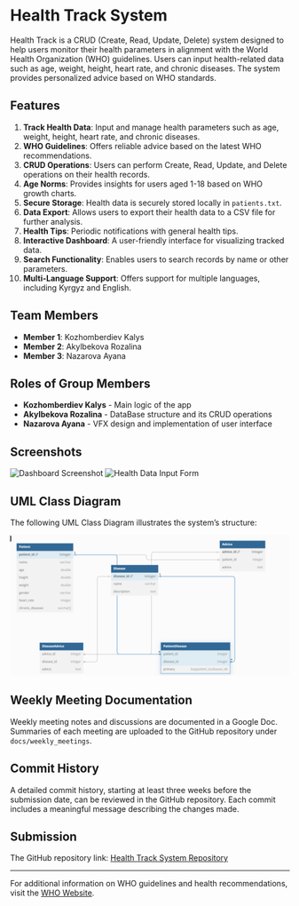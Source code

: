 # Health Track System

Health Track is a CRUD (Create, Read, Update, Delete) system designed to help users monitor their health parameters in alignment with the World Health Organization (WHO) guidelines. Users can input health-related data such as age, weight, height, heart rate, and chronic diseases. The system provides personalized advice based on WHO standards.

## Features
1. **Track Health Data**: Input and manage health parameters such as age, weight, height, heart rate, and chronic diseases.
2. **WHO Guidelines**: Offers reliable advice based on the latest WHO recommendations.
3. **CRUD Operations**: Users can perform Create, Read, Update, and Delete operations on their health records.
4. **Age Norms**: Provides insights for users aged 1-18 based on WHO growth charts.
5. **Secure Storage**: Health data is securely stored locally in `patients.txt`.
6. **Data Export**: Allows users to export their health data to a CSV file for further analysis.
7. **Health Tips**: Periodic notifications with general health tips.
8. **Interactive Dashboard**: A user-friendly interface for visualizing tracked data.
9. **Search Functionality**: Enables users to search records by name or other parameters.
10. **Multi-Language Support**: Offers support for multiple languages, including Kyrgyz and English.

## Team Members
- **Member 1**: Kozhomberdiev Kalys 
- **Member 2**: Akylbekova Rozalina
- **Member 3**: Nazarova Ayana


## Roles of Group Members
- **Kozhomberdiev Kalys** - Main logic of the app
- **Akylbekova Rozalina** - DataBase structure and its CRUD operations
- **Nazarova Ayana** - VFX design and implementation of user interface

## Screenshots
![Dashboard Screenshot](path/to/screenshot1.png)
![Health Data Input Form](path/to/screenshot2.png)

## UML Class Diagram
The following UML Class Diagram illustrates the system’s structure:

![UML Class Diagram](src/main/resources/UML-Diagram.png)

## Weekly Meeting Documentation
Weekly meeting notes and discussions are documented in a Google Doc. Summaries of each meeting are uploaded to the GitHub repository under `docs/weekly_meetings`.

## Commit History
A detailed commit history, starting at least three weeks before the submission date, can be reviewed in the GitHub repository. Each commit includes a meaningful message describing the changes made.

## Submission
The GitHub repository link:
[Health Track System Repository](https://github.com/your-repo-link)

---

For additional information on WHO guidelines and health recommendations, visit the [WHO Website](https://www.who.int).
